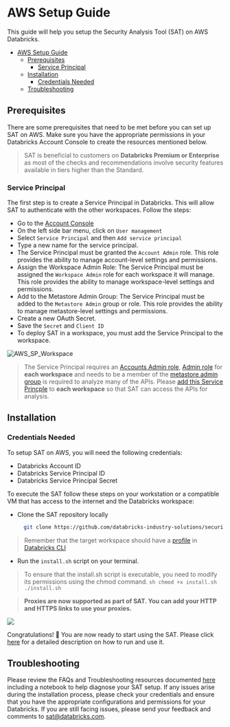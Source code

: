 # AWS Setup Guide

This guide will help you setup the Security Analysis Tool (SAT) on AWS Databricks.

- [AWS Setup Guide](#aws-setup-guide)
  - [Prerequisites](#prerequisites)
    - [Service Principal](#service-principal)
  - [Installation](#installation)
    - [Credentials Needed](#credentials-needed)
  - [Troubleshooting](#troubleshooting)

## Prerequisites

There are some prerequisites that need to be met before you can set up SAT on AWS. Make sure you have the appropriate permissions in your Databricks Account Console to create the resources mentioned below.

> SAT is beneficial to customers on **Databricks Premium or Enterprise** as most of the checks and recommendations involve security features available in tiers higher than the Standard.

### Service Principal

The first step is to create a Service Principal in Databricks. This will allow SAT to authenticate with the other workspaces. Follow the steps:

- Go to the [Account Console](https://accounts.cloud.databricks.com)
- On the left side bar menu, click on `User management`
- Select `Service Principal` and then `Add service principal`
- Type a new name for the service principal.
- The Service Principal must be granted the `Account Admin` role. This role provides the ability to manage account-level settings and permissions.
- Assign the Workspace Admin Role: The Service Principal must be assigned the `Workspace Admin` role for each workspace it will manage. This role provides the ability to manage workspace-level settings and permissions.
- Add to the Metastore Admin Group: The Service Principal must be added to the `Metastore Admin` group or role. This role provides the ability to manage metastore-level settings and permissions.
- Create a new OAuth Secret.
- Save the `Secret` and `Client ID`
- To deploy SAT in a workspace, you must add the Service Principal to the workspace.
  
![AWS_SP_Workspace](../images/aws_ws.png)

> The Service Principal requires an [Accounts Admin role](https://docs.gcp.databricks.com/en/admin/users-groups/service-principals.html#assign-account-admin-roles-to-a-service-principal), [Admin role](https://docs.gcp.databricks.com/en/admin/users-groups/service-principals.html#assign-a-service-principal-to-a-workspace-using-the-account-console) for **each workspace** and needs to be a member of the [metastore admin group](https://docs.gcp.databricks.com/en/data-governance/unity-catalog/manage-privileges/admin-privileges.html#who-has-metastore-admin-privileges) is required to analyze many of the APIs. Please [add this Service Princple](https://docs.databricks.com/en/admin/users-groups/service-principals.html#assign-a-service-principal-to-a-workspace-using-the-account-console) to **each workspace** so that SAT can access the APIs for analysis.  

## Installation

### Credentials Needed

To setup SAT on AWS, you will need the following credentials:
- Databricks Account ID
- Databricks Service Principal ID
- Databricks Service Principal Secret

To execute the SAT follow these steps on your workstation or a compatible VM that has access to the internet and the Databricks workspace:

- Clone the SAT repository locally
  
  ```sh
    git clone https://github.com/databricks-industry-solutions/security-analysis-tool.git
   ```

> Remember that the target workspace should have a [profile](https://docs.gcp.databricks.com/en/dev-tools/cli/profiles.html) in [Databricks CLI](https://docs.gcp.databricks.com/en/dev-tools/cli/tutorial.html)

- Run the `install.sh` script on your terminal.

> To ensure that the install.sh script is executable, you need to modify its permissions using the chmod command.
    ```sh
      chmod +x install.sh
      ./install.sh
    ```

> **Proxies are now supported as part of SAT. You can add your HTTP and HTTPS links to use your proxies.**

![](../gif/terminal-aws.gif)

Congratulations! 🎉 You are now ready to start using the SAT. Please click [here](../setup.md#usage) for a detailed description on how to run and use it.

## Troubleshooting

Please review the FAQs and Troubleshooting resources documented [here](./faqs_and_troubleshooting.md) including a notebook to help diagnose your SAT setup.
If any issues arise during the installation process, please check your credentials and ensure that you have the appropriate configurations and permissions for your Databricks. If you are still facing issues, please send your feedback and comments to <sat@databricks.com>.
